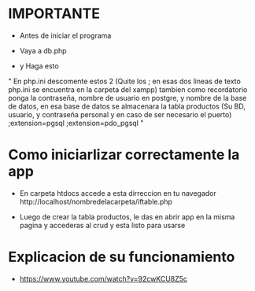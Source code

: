# IMPORTANTE

- Antes de iniciar el programa

- Vaya a db.php

- y Haga esto

" En php.ini descomente estos 2 (Quite los ; en esas dos lineas de texto php.ini se encuentra en la carpeta del xampp)
tambien como recordatorio ponga la contraseña, nombre de usuario en postgre, y nombre de la base de datos, 
en esa base de datos se almacenara la tabla productos (Su BD, usuario, y contraseña personal y en caso de ser necesario el puerto)
;extension=pgsql
;extension=pdo_pgsql "




# Como iniciarlizar correctamente la app

- En carpeta htdocs accede a esta dirreccion en tu navegador
http://localhost/nombredelacarpeta/iftable.php

- Luego de crear la tabla productos, le das en abrir app en la misma pagina y accederas al crud y esta listo para usarse


# Explicacion de su funcionamiento
- https://www.youtube.com/watch?v=92cwKCU8Z5c 
